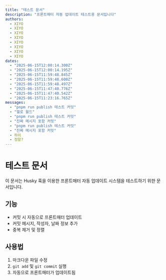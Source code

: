 ```yaml
---
title: "테스트 문서"
description: "프론트매터 자동 업데이트 테스트용 문서입니다"
authors:
  - XIYO
  - XIYO
  - XIYO
  - XIYO
  - XIYO
  - XIYO
  - XIYO
  - XIYO
dates:
  - "2025-06-15T12:00:14.300Z"
  - "2025-06-15T12:00:14.195Z"
  - "2025-06-15T11:59:48.845Z"
  - "2025-06-15T11:59:48.600Z"
  - "2025-06-15T11:59:48.497Z"
  - "2025-06-15T11:47:40.776Z"
  - "2025-06-15T11:47:40.542Z"
  - "2025-06-15T11:23:16.765Z"
messages:
  - "pnpm run publish 테스트 커밋"
  - "헬로 월드"
  - "pnpm run publish 테스트 커밋"
  - "진짜 메시지 포함 커밋"
  - "pnpm run publish 테스트 커밋"
  - "진짜 메시지 포함 커밋"
  - 하이
  - 정말?
---
```

# 테스트 문서

이 문서는 Husky 훅을 이용한 프론트매터 자동 업데이트 시스템을 테스트하기 위한 문서입니다.

## 기능

- 커밋 시 자동으로 프론트매터 업데이트
- 커밋 메시지, 작성자, 날짜 정보 추가
- 중복 제거 및 정렬

## 사용법

1. 마크다운 파일 수정
2. `git add` 및 `git commit` 실행
3. 자동으로 프론트매터가 업데이트됨
